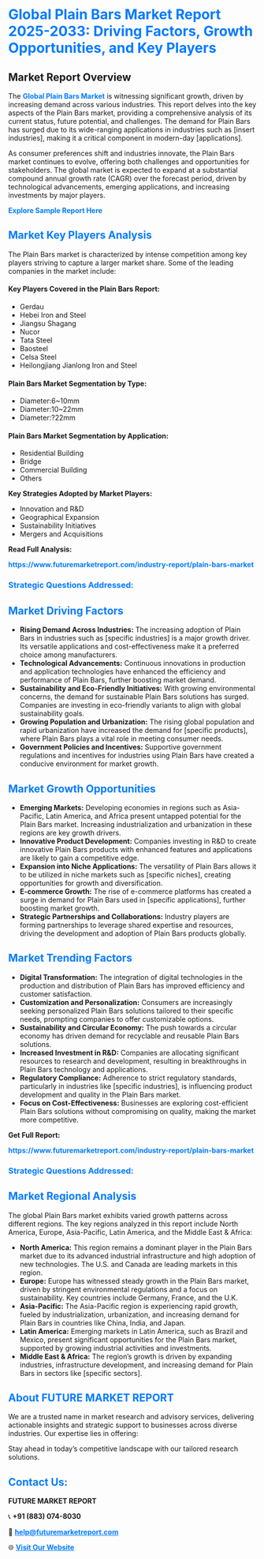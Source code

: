 <h1 style="color: #007BFF;">Global Plain Bars Market Report 2025-2033: Driving Factors, Growth Opportunities, and Key Players</h1>

<section id="overview">
<h2>Market Report Overview</h2>
<p>The <a href="https://www.futuremarketreport.com/industry-report/plain-bars-market" style="color: #007BFF; text-decoration: none;"><strong>Global Plain Bars Market</strong></a> is witnessing significant growth, driven by increasing demand across various industries. This report delves into the key aspects of the Plain Bars market, providing a comprehensive analysis of its current status, future potential, and challenges. The demand for Plain Bars has surged due to its wide-ranging applications in industries such as [insert industries], making it a critical component in modern-day [applications].</p>
<p>As consumer preferences shift and industries innovate, the Plain Bars market continues to evolve, offering both challenges and opportunities for stakeholders. The global market is expected to expand at a substantial compound annual growth rate (CAGR) over the forecast period, driven by technological advancements, emerging applications, and increasing investments by major players.</p>
</section>

<section id="overview">
<p><a href="https://www.futuremarketreport.com/request-sample/reportId=84012" style="color: #007BFF; text-decoration: none;"><strong>Explore Sample Report Here</strong></a></p>
</section>

<section id="key-players">
<h2 style="color: #007BFF;">Market Key Players Analysis</h2>
<p>The Plain Bars market is characterized by intense competition among key players striving to capture a larger market share. Some of the leading companies in the market include:</p>
<h4>Key Players Covered in the Plain Bars Report:</h4>
<ul><li>Gerdau</li><li>Hebei Iron and Steel</li><li>Jiangsu Shagang</li><li>Nucor</li><li>Tata Steel</li><li>Baosteel</li><li>Celsa Steel</li><li>Heilongjiang Jianlong Iron and Steel</li></ul>
<h4>Plain Bars Market Segmentation by Type:</h4>
<ul><li>Diameter:6~10mm</li><li>Diameter:10~22mm</li><li>Diameter:?22mm</li></ul>

<h4>Plain Bars Market Segmentation by Application:</h4>
<ul><li>Residential Building</li><li>Bridge</li><li>Commercial Building</li><li>Others</li></ul>
<p><strong>Key Strategies Adopted by Market Players:</strong></p>
<ul>
<li>Innovation and R&D</li>
<li>Geographical Expansion</li>
<li>Sustainability Initiatives</li>
<li>Mergers and Acquisitions</li>
</ul>
</section>

<section>
<p><strong>Read Full Analysis: </strong></p><a href="https://www.futuremarketreport.com/industry-report/plain-bars-market" style="color: #007BFF; text-decoration: none;"><strong>https://www.futuremarketreport.com/industry-report/plain-bars-market</strong></a>
<h3 style="color: #007BFF;">Strategic Questions Addressed:</h3>
</section>

<section id="driving-factors">
<h2 style="color: #007BFF;">Market Driving Factors</h2>
<ul>
<li><strong>Rising Demand Across Industries:</strong> The increasing adoption of Plain Bars in industries such as [specific industries] is a major growth driver. Its versatile applications and cost-effectiveness make it a preferred choice among manufacturers.</li>
<li><strong>Technological Advancements:</strong> Continuous innovations in production and application technologies have enhanced the efficiency and performance of Plain Bars, further boosting market demand.</li>
<li><strong>Sustainability and Eco-Friendly Initiatives:</strong> With growing environmental concerns, the demand for sustainable Plain Bars solutions has surged. Companies are investing in eco-friendly variants to align with global sustainability goals.</li>
<li><strong>Growing Population and Urbanization:</strong> The rising global population and rapid urbanization have increased the demand for [specific products], where Plain Bars plays a vital role in meeting consumer needs.</li>
<li><strong>Government Policies and Incentives:</strong> Supportive government regulations and incentives for industries using Plain Bars have created a conducive environment for market growth.</li>
</ul>
</section>

<section id="growth-opportunities">
<h2 style="color: #007BFF;">Market Growth Opportunities</h2>
<ul>
<li><strong>Emerging Markets:</strong> Developing economies in regions such as Asia-Pacific, Latin America, and Africa present untapped potential for the Plain Bars market. Increasing industrialization and urbanization in these regions are key growth drivers.</li>
<li><strong>Innovative Product Development:</strong> Companies investing in R&D to create innovative Plain Bars products with enhanced features and applications are likely to gain a competitive edge.</li>
<li><strong>Expansion into Niche Applications:</strong> The versatility of Plain Bars allows it to be utilized in niche markets such as [specific niches], creating opportunities for growth and diversification.</li>
<li><strong>E-commerce Growth:</strong> The rise of e-commerce platforms has created a surge in demand for Plain Bars used in [specific applications], further boosting market growth.</li>
<li><strong>Strategic Partnerships and Collaborations:</strong> Industry players are forming partnerships to leverage shared expertise and resources, driving the development and adoption of Plain Bars products globally.</li>
</ul>
</section>

<section id="trending-factors">
<h2 style="color: #007BFF;">Market Trending Factors</h2>
<ul>
<li><strong>Digital Transformation:</strong> The integration of digital technologies in the production and distribution of Plain Bars has improved efficiency and customer satisfaction.</li>
<li><strong>Customization and Personalization:</strong> Consumers are increasingly seeking personalized Plain Bars solutions tailored to their specific needs, prompting companies to offer customizable options.</li>
<li><strong>Sustainability and Circular Economy:</strong> The push towards a circular economy has driven demand for recyclable and reusable Plain Bars solutions.</li>
<li><strong>Increased Investment in R&D:</strong> Companies are allocating significant resources to research and development, resulting in breakthroughs in Plain Bars technology and applications.</li>
<li><strong>Regulatory Compliance:</strong> Adherence to strict regulatory standards, particularly in industries like [specific industries], is influencing product development and quality in the Plain Bars market.</li>
<li><strong>Focus on Cost-Effectiveness:</strong> Businesses are exploring cost-efficient Plain Bars solutions without compromising on quality, making the market more competitive.</li>
</ul>
</section>

<section>
<p><strong>Get Full Report: </strong></p><a href="https://www.futuremarketreport.com/industry-report/plain-bars-market" style="color: #007BFF; text-decoration: none;"><strong>https://www.futuremarketreport.com/industry-report/plain-bars-market</strong></a>
<h3 style="color: #007BFF;">Strategic Questions Addressed:</h3>
</section>


<section id="regional-analysis">
<h2 style="color: #007BFF;">Market Regional Analysis</h2>
<p>The global Plain Bars market exhibits varied growth patterns across different regions. The key regions analyzed in this report include North America, Europe, Asia-Pacific, Latin America, and the Middle East & Africa:</p>
<ul>
<li><strong>North America:</strong> This region remains a dominant player in the Plain Bars market due to its advanced industrial infrastructure and high adoption of new technologies. The U.S. and Canada are leading markets in this region.</li>
<li><strong>Europe:</strong> Europe has witnessed steady growth in the Plain Bars market, driven by stringent environmental regulations and a focus on sustainability. Key countries include Germany, France, and the U.K.</li>
<li><strong>Asia-Pacific:</strong> The Asia-Pacific region is experiencing rapid growth, fueled by industrialization, urbanization, and increasing demand for Plain Bars in countries like China, India, and Japan.</li>
<li><strong>Latin America:</strong> Emerging markets in Latin America, such as Brazil and Mexico, present significant opportunities for the Plain Bars market, supported by growing industrial activities and investments.</li>
<li><strong>Middle East & Africa:</strong> The region’s growth is driven by expanding industries, infrastructure development, and increasing demand for Plain Bars in sectors like [specific sectors].</li>
</ul>
</section>

<footer>
<h2 style="color: #007BFF;">About FUTURE MARKET REPORT</h2>
<p>We are a trusted name in market research and advisory services, delivering actionable insights and strategic support to businesses across diverse industries. Our expertise lies in offering:</p>

<p>Stay ahead in today’s competitive landscape with our tailored research solutions.</p>

<h2 style="color: #007BFF;">Contact Us:</h2>
<p><strong>FUTURE MARKET REPORT</strong></p>
<p>📞 <strong>+91 (883) 074-8030</strong></p>
<p>📧 <strong><a href="mailto:help@futuremarketreport.com" style="color: #007BFF;">help@futuremarketreport.com</a></strong></p>
<p>🌐 <strong><a href="https://www.futuremarketreport.com/" style="color: #007BFF;">Visit Our Website</a></strong></p>
</footer>